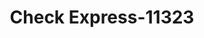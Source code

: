 ---
f_zip-code: 39630
f_state-code: MS
title: Check Express-11323
f_phone: 601-384-5110
f_city-only: Bude
f_address: 3195 Highway 184 East Bude
f_location-unique-id: '11323'
slug: check-express-11323
updated-on: '2024-05-30T13:46:58.046Z'
created-on: '2024-05-30T13:36:59.803Z'
published-on: '2024-05-30T13:54:32.469Z'
f_city-state: cms/city/bude-ms.md
f_company: cms/company/check-express.md
f_state: cms/state/mississippi.md
layout: '[payday-loan].html'
tags: payday-loan
---